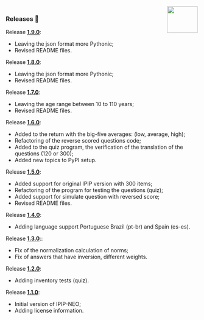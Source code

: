 <img src="https://raw.githubusercontent.com/rewire5-io/five-factor-e/main/doc/rewire5.png" align="right" width="80" height="70"/>

### Releases 🎈

Release **[1.9.0](https://github.com/rewire5-io/five-factor-e/releases/tag/v1.9.0)**:

* Leaving the json format more Pythonic;
* Revised README files.

Release **[1.8.0](https://github.com/rewire5-io/five-factor-e/releases/tag/v1.8.0)**:

* Leaving the json format more Pythonic;
* Revised README files.

Release **[1.7.0](https://github.com/rewire5-io/five-factor-e/releases/tag/v1.7.0)**:

* Leaving the age range between 10 to 110 years;
* Revised README files.

Release **[1.6.0](https://github.com/rewire5-io/five-factor-e/releases/tag/v1.6.0)**:

* Added to the return with the big-five averages: (low, average, high);
* Refactoring of the reverse scored questions code;
* Added to the quiz program, the verification of the translation of the questions (120 or 300);
* Added new topics to PyPI setup.

Release **[1.5.0](https://github.com/rewire5-io/five-factor-e/releases/tag/v1.5.0)**:

* Added support for original IPIP version with 300 items;
* Refactoring of the program for testing the questions (quiz);
* Added support for simulate question with reversed score;
* Revised README files.

Release **[1.4.0](https://github.com/rewire5-io/five-factor-e/releases/tag/v1.4.0)**:

* Adding language support Portuguese Brazil (pt-br) and Spain (es-es).

Release **[1.3.0](https://github.com/rewire5-io/five-factor-e/releases/tag/v1.3.0)**::

* Fix of the normalization calculation of norms;
* Fix of answers that have inversion, different weights.

Release **[1.2.0](https://github.com/rewire5-io/five-factor-e/releases/tag/v1.2.0)**:

* Adding inventory tests (quiz).

Release **[1.1.0](https://github.com/rewire5-io/five-factor-e/releases/tag/v1.1.0)**:

* Initial version of IPIP-NEO;
* Adding license information.
